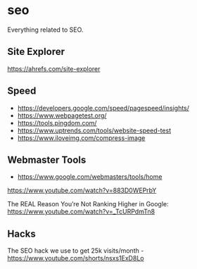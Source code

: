 # seo

Everything related to SEO.

## Site Explorer

https://ahrefs.com/site-explorer

## Speed

- https://developers.google.com/speed/pagespeed/insights/
- https://www.webpagetest.org/
- https://tools.pingdom.com/
- https://www.uptrends.com/tools/website-speed-test
- https://www.iloveimg.com/compress-image

## Webmaster Tools

- https://www.google.com/webmasters/tools/home




https://www.youtube.com/watch?v=883D0WEPrbY

The REAL Reason You’re Not Ranking Higher in Google: https://www.youtube.com/watch?v=_TcURPdmTn8

## Hacks

The SEO hack we use to get 25k visits/month - https://www.youtube.com/shorts/nsxs1ExD8Lo
